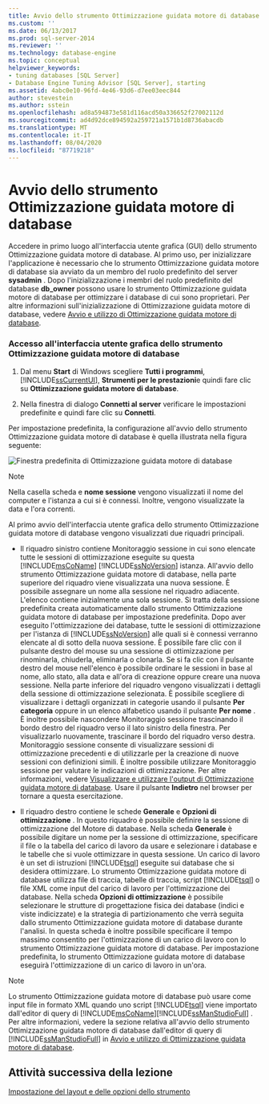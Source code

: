```yaml
---
title: Avvio dello strumento Ottimizzazione guidata motore di database | Microsoft Docs
ms.custom: ''
ms.date: 06/13/2017
ms.prod: sql-server-2014
ms.reviewer: ''
ms.technology: database-engine
ms.topic: conceptual
helpviewer_keywords:
- tuning databases [SQL Server]
- Database Engine Tuning Advisor [SQL Server], starting
ms.assetid: 4abc0e10-96fd-4e46-93d6-d7ee03eec844
author: stevestein
ms.author: sstein
ms.openlocfilehash: ad8a594873e581d116acd50a336652f27002112d
ms.sourcegitcommit: ad4d92dce894592a259721a1571b1d8736abacdb
ms.translationtype: MT
ms.contentlocale: it-IT
ms.lasthandoff: 08/04/2020
ms.locfileid: "87719218"
---
```

# <a name="launching-database-engine-tuning-advisor"></a>Avvio dello strumento Ottimizzazione guidata motore di database
  Accedere in primo luogo all'interfaccia utente grafica (GUI) dello strumento Ottimizzazione guidata motore di database. Al primo uso, per inizializzare l'applicazione è necessario che lo strumento Ottimizzazione guidata motore di database sia avviato da un membro del ruolo predefinito del server **sysadmin** . Dopo l'inizializzazione i membri del ruolo predefinito del database **db_owner** possono usare lo strumento Ottimizzazione guidata motore di database per ottimizzare i database di cui sono proprietari. Per altre informazioni sull'inizializzazione di Ottimizzazione guidata motore di database, vedere [Avvio e utilizzo di Ottimizzazione guidata motore di database](../../relational-databases/performance/database-engine-tuning-advisor.md).  
  
### <a name="open-the-database-engine-tuning-advisor-gui"></a>Accesso all'interfaccia utente grafica dello strumento Ottimizzazione guidata motore di database  
  
1.  Dal menu **Start** di Windows scegliere **Tutti i programmi**, [!INCLUDE[ssCurrentUI](../../includes/sscurrentui-md.md)], **Strumenti per le prestazioni**e quindi fare clic su **Ottimizzazione guidata motore di database**.  
  
2.  Nella finestra di dialogo **Connetti al server** verificare le impostazioni predefinite e quindi fare clic su **Connetti**.  
  
 Per impostazione predefinita, la configurazione all'avvio dello strumento Ottimizzazione guidata motore di database è quella illustrata nella figura seguente:  
  
 ![Finestra predefinita di Ottimizzazione guidata motore di database](media/defaultdtagui.gif "Finestra predefinita di Ottimizzazione guidata motore di database")  
  
> [!NOTE]  
>  Nella casella scheda e **nome sessione** vengono visualizzati il nome del computer e l'istanza a cui si è connessi. Inoltre, vengono visualizzate la data e l'ora correnti.  
  
 Al primo avvio dell'interfaccia utente grafica dello strumento Ottimizzazione guidata motore di database vengono visualizzati due riquadri principali.  
  
-   Il riquadro sinistro contiene Monitoraggio sessione in cui sono elencate tutte le sessioni di ottimizzazione eseguite su questa [!INCLUDE[msCoName](../../includes/msconame-md.md)] [!INCLUDE[ssNoVersion](../../includes/ssnoversion-md.md)] istanza. All'avvio dello strumento Ottimizzazione guidata motore di database, nella parte superiore del riquadro viene visualizzata una nuova sessione. È possibile assegnare un nome alla sessione nel riquadro adiacente. L'elenco contiene inizialmente una sola sessione. Si tratta della sessione predefinita creata automaticamente dallo strumento Ottimizzazione guidata motore di database per impostazione predefinita. Dopo aver eseguito l'ottimizzazione dei database, tutte le sessioni di ottimizzazione per l'istanza di [!INCLUDE[ssNoVersion](../../includes/ssnoversion-md.md)] alle quali si è connessi verranno elencate al di sotto della nuova sessione. È possibile fare clic con il pulsante destro del mouse su una sessione di ottimizzazione per rinominarla, chiuderla, eliminarla o clonarla. Se si fa clic con il pulsante destro del mouse nell'elenco è possibile ordinare le sessioni in base al nome, allo stato, alla data e all'ora di creazione oppure creare una nuova sessione. Nella parte inferiore del riquadro vengono visualizzati i dettagli della sessione di ottimizzazione selezionata. È possibile scegliere di visualizzare i dettagli organizzati in categorie usando il pulsante **Per categoria** oppure in un elenco alfabetico usando il pulsante **Per nome** . È inoltre possibile nascondere Monitoraggio sessione trascinando il bordo destro del riquadro verso il lato sinistro della finestra. Per visualizzarlo nuovamente, trascinare il bordo del riquadro verso destra. Monitoraggio sessione consente di visualizzare sessioni di ottimizzazione precedenti e di utilizzarle per la creazione di nuove sessioni con definizioni simili. È inoltre possibile utilizzare Monitoraggio sessione per valutare le indicazioni di ottimizzazione. Per altre informazioni, vedere [Visualizzare e utilizzare l'output di Ottimizzazione guidata motore di database](../../relational-databases/performance/view-and-work-with-the-output-from-the-database-engine-tuning-advisor.md). Usare il pulsante **Indietro** nel browser per tornare a questa esercitazione.  
  
-   Il riquadro destro contiene le schede **Generale** e **Opzioni di ottimizzazione** . In questo riquadro è possibile definire la sessione di ottimizzazione del Motore di database. Nella scheda **Generale** è possibile digitare un nome per la sessione di ottimizzazione, specificare il file o la tabella del carico di lavoro da usare e selezionare i database e le tabelle che si vuole ottimizzare in questa sessione. Un carico di lavoro è un set di istruzioni [!INCLUDE[tsql](../../includes/tsql-md.md)] eseguite sui database che si desidera ottimizzare. Lo strumento Ottimizzazione guidata motore di database utilizza file di traccia, tabelle di traccia, script [!INCLUDE[tsql](../../includes/tsql-md.md)] o file XML come input del carico di lavoro per l'ottimizzazione dei database. Nella scheda **Opzioni di ottimizzazione** è possibile selezionare le strutture di progettazione fisica dei database (indici e viste indicizzate) e la strategia di partizionamento che verrà seguita dallo strumento Ottimizzazione guidata motore di database durante l'analisi. In questa scheda è inoltre possibile specificare il tempo massimo consentito per l'ottimizzazione di un carico di lavoro con lo strumento Ottimizzazione guidata motore di database. Per impostazione predefinita, lo strumento Ottimizzazione guidata motore di database eseguirà l'ottimizzazione di un carico di lavoro in un'ora.  
  
> [!NOTE]  
>  Lo strumento Ottimizzazione guidata motore di database può usare come input file in formato XML quando uno script [!INCLUDE[tsql](../../includes/tsql-md.md)] viene importato dall'editor di query di [!INCLUDE[msCoName](../../includes/msconame-md.md)][!INCLUDE[ssManStudioFull](../../includes/ssmanstudiofull-md.md)] . Per altre informazioni, vedere la sezione relativa all'avvio dello strumento Ottimizzazione guidata motore di database dall'editor di query di [!INCLUDE[ssManStudioFull](../../includes/ssmanstudiofull-md.md)] in [Avvio e utilizzo di Ottimizzazione guidata motore di database](../../relational-databases/performance/database-engine-tuning-advisor.md).  
  
## <a name="next-task-in-lesson"></a>Attività successiva della lezione  
 [Impostazione del layout e delle opzioni dello strumento](lesson-1-2-setting-tool-options-and-layout.md)  
  
  
